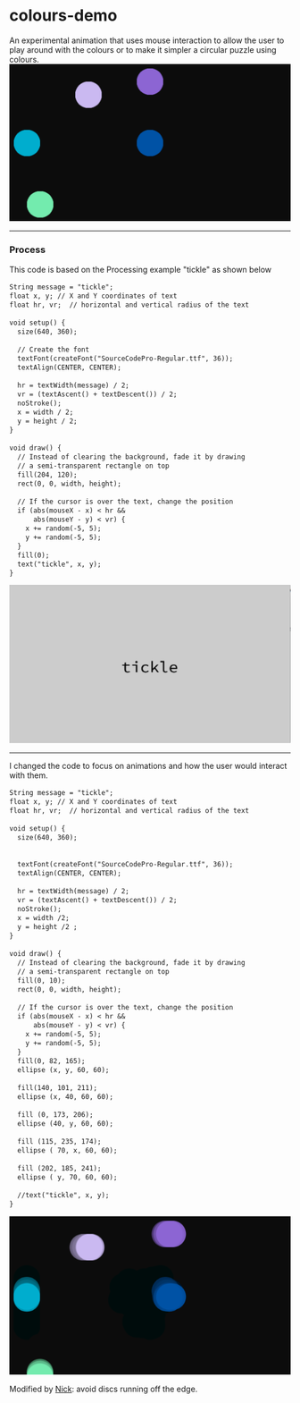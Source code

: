 # colours-demo

An experimental animation that uses mouse interaction to allow the user to play around with the colours or to make it simpler a circular puzzle using colours. 
![screen grab](https://github.com/Tat1/colours-demo/blob/master/Screen%20Shot%202017-11-30%20at%2014.28.42.png)

---

### Process

This code is based on the Processing example "tickle" as shown below 

```
String message = "tickle";
float x, y; // X and Y coordinates of text
float hr, vr;  // horizontal and vertical radius of the text

void setup() {
  size(640, 360);
  
  // Create the font
  textFont(createFont("SourceCodePro-Regular.ttf", 36));
  textAlign(CENTER, CENTER);
  
  hr = textWidth(message) / 2;
  vr = (textAscent() + textDescent()) / 2;
  noStroke();
  x = width / 2;
  y = height / 2;
}

void draw() {
  // Instead of clearing the background, fade it by drawing
  // a semi-transparent rectangle on top
  fill(204, 120);
  rect(0, 0, width, height);
  
  // If the cursor is over the text, change the position
  if (abs(mouseX - x) < hr &&
      abs(mouseY - y) < vr) {
    x += random(-5, 5);
    y += random(-5, 5);
  }
  fill(0);
  text("tickle", x, y);
}
```
![screen grab](https://github.com/Tat1/colours-demo/blob/master/Screen%20Shot%202017-12-07%20at%2011.24.39.png)

---

I changed the code to focus on animations and how the user would interact with them. 
```
String message = "tickle";
float x, y; // X and Y coordinates of text
float hr, vr;  // horizontal and vertical radius of the text

void setup() {
  size(640, 360);
  
 
  textFont(createFont("SourceCodePro-Regular.ttf", 36));
  textAlign(CENTER, CENTER);
  
  hr = textWidth(message) / 2;
  vr = (textAscent() + textDescent()) / 2;
  noStroke();
  x = width /2;
  y = height /2 ;
}

void draw() {
  // Instead of clearing the background, fade it by drawing
  // a semi-transparent rectangle on top
  fill(0, 10);
  rect(0, 0, width, height);
  
  // If the cursor is over the text, change the position
  if (abs(mouseX - x) < hr &&
      abs(mouseY - y) < vr) {
    x += random(-5, 5);
    y += random(-5, 5);
  }
  fill(0, 82, 165);
  ellipse (x, y, 60, 60); 
  
  fill(140, 101, 211);
  ellipse (x, 40, 60, 60);
 
  fill (0, 173, 206);
  ellipse (40, y, 60, 60);
  
  fill (115, 235, 174);
  ellipse ( 70, x, 60, 60);
  
  fill (202, 185, 241);
  ellipse ( y, 70, 60, 60);
  
  //text("tickle", x, y);
}
```
![screen grab](https://github.com/Tat1/colours-demo/blob/master/Screen%20Shot%202017-12-07%20at%2012.05.23.png)

Modified by [Nick](https://github.com/cassiel): avoid discs running off the edge.

